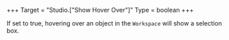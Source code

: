 +++
Target = "Studio.["Show Hover Over"]"
Type = boolean
+++

If set to true, hovering over an object in the `Workspace` will show a selection box.
